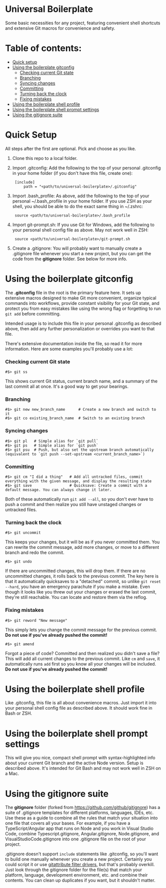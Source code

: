 # Universal Boilerplate

Some basic necessities for any project, featuring convenient shell shortcuts and extensive Git macros for convenience and safety.

# Table of contents:

- [Quick setup](#quick-setup)
- [Using the boilerplate gitconfig](#using-the-boilerplate-gitconfig)
	- [Checking current Git state](#checking-current-git-state)
	- [Branching](#branching)
	- [Syncing changes](#syncing-changes)
	- [Committing](#committing)
	- [Turning back the clock](#turning-back-the-clock)
	- [Fixing mistakes](#fixing-mistakes)
- [Using the boilerplate shell profile](#using-the-boilerplate-shell-profile)
- [Using the boilerplate shell prompt settings](#using-the-boilerplate-shell-prompt-settings)
- [Using the gitignore suite](#using-the-gitignore-suite)

# Quick Setup

All steps after the first are optional. Pick and choose as you like.

1. Clone this repo to a local folder.
2. Import .gitconfig: Add the following to the top of your personal .gitconfig in your home folder (if you don't have this file, create one):

        [include]
            path = "<path/to/universal-boilerplate>/.gitconfig"

3. Import .bash_profile: As above, add the following to the top of your personal ~/.bash_profile in your home folder. If you use ZSH as your shell, you should be able to do the exact same thing in ~/.zshrc:

        source <path/to/universal-boilerplate>/.bash_profile

4. Import git-prompt.sh: If you use Git for Windows, add the following to your personal shell config file as above. May not work well in ZSH:

        source <path/to/universal-boilerplate>/git-prompt.sh

5. Create a .gitignore: You will probably want to manually create a .gitignore file whenever you start a new project, but you can get the code from the **gitignore** folder. See below for more info.

# Using the boilerplate gitconfig

The **.gitconfig** file in the root is the primary feature here. It sets up extensive macros designed to make Git more convenient, organize typical commands into workflows, provide constant visibility for your Git state, and protect you from easy mistakes like using the wrong flag or forgetting to run `git add` before committing.

Intended usage is to include this file in your personal .gitconfig as described above, then add any further personalization or overrides you want to that file.

There's extensive documentation inside the file, so read it for more information. Here are some examples you'll probably use a lot:

### Checking current Git state

    #$> git ss 
    
This shows current Git status, current branch name, and a summary of the last commit all at once. It's a good way to get your bearings.
    
### Branching

    #$> git new new_branch_name      # Create a new branch and switch to it
    #$> git co existing_branch_name  # Switch to an existing branch
    
### Syncing changes

    #$> git pl   # Simple alias for `git pull`
    #$> git ps   # Simple alias for `git push`
    #$> git psu  # Push, but also set the upstream branch automatically (equivalent to `git push --set-upstream <current_branch_name>`)
    
### Committing

    #$> git cm "I did a thing"   # Add all untracked files, commit everything with the given message, and display the resulting state
    #$> git save                 # Quicksave: Create a commit with a default message. You can always change it later.
                                    
Both of these automatically run `git add --all`, so you don't ever have to push a commit and then realize you still have unstaged changes or untracked files.
    
### Turning back the clock

    #$> git uncommit
    
This keeps your changes, but it will be as if you never committed them. You can rewrite the commit message, add more changes, or move to a different branch and redo the commit.

    #$> git undo      
    
If there are uncommitted changes, this will drop them. If there are no uncommitted changes, it rolls back to the previous commit. The key here is that it automatically quicksaves to a "detached" commit, so unlike `git reset --hard`, you have an emergency parachute if you make a mistake. Even though it looks like you threw out your changes or erased the last commit, they're still reachable. You can locate and restore them via the reflog.

### Fixing mistakes

    #$> git reword "New message"  
    
This simply lets you change the commit message for the previous commit. **Do not use if you've already pushed the commit!**

    #$> git amend
    
Forgot a piece of code? Committed and then realized you didn't save a file? This will add all current changes to the previous commit. Like `cm` and `save`, it automatically runs `add` first so you know all your changes will be included. **Do not use if you've already pushed the commit!**

# Using the boilerplate shell profile

Like .gitconfig, this file is all about convenience macros. Just import it into your personal shell config file as described above. It should work fine in Bash or ZSH.

# Using the boilerplate shell prompt settings

This will give you nice, compact shell prompt with syntax-highlighted info about your current Git branch and the active Node version. Setup is described above. It's intended for Git Bash and may not work well in ZSH on a Mac.

# Using the gitignore suite

The **gitignore** folder (forked from https://github.com/github/gitignore) has a suite of .gitignore templates for different platforms, languages, IDEs, etc. Use these as a guide to combine all the rules that match your situation into one file that covers all your bases. For example, if you have a TypeScript/Angular app that runs on Node and you work in Visual Studio Code, combine Typescript.gitignore, Angular.gitignore, Node.gitignore, and VisualStudioCode.gitignore into one .gitignore file on the root of your project. 

.gitignore doesn't support `include` statements like .gitconfig, so you'll want to build one manually whenever you create a new project. Certainly you could script it or use [gitattribute filter drivers](https://git-scm.com/docs/gitattributes#_filter), but that's probably overkill. Just look through the gitignore folder for the file(s) that match your platform, language, development environment, etc. and combine their contents. You can clean up duplicates if you want, but it shouldn't matter.
